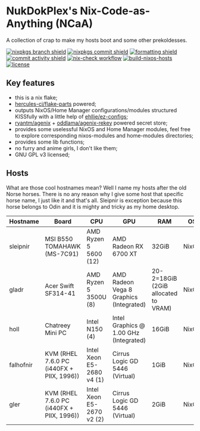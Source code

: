 # NukDokPlex's Nix-Code-as-Anything (NCaA)

A collection of crap to make my hosts boot and some other prekoldesses.

[![nixpkgs branch shield](https://img.shields.io/badge/dynamic/json?url=https%3A%2F%2Fgithub.com%2Fnukdokplex%2Fncaa%2Fraw%2Frefs%2Fheads%2Fmaster%2Fflake.lock&query=%24.nodes.nixpkgs.original.ref&style=flat-square&logo=nixos&logoColor=%235277C3&label=nixpkgs%20branch&labelColor=white&color=%235277C3)](https://github.com/nukdokplex/ncaa/blob/master/flake.lock)
[![nixpkgs commit shield](https://img.shields.io/badge/dynamic/json?url=https%3A%2F%2Fgithub.com%2Fnukdokplex%2Fncaa%2Fraw%2Frefs%2Fheads%2Fmaster%2Fflake.lock&query=%24.nodes.nixpkgs.locked.rev&style=flat-square&logo=nixos&logoColor=%235277C3&label=nixpkgs%20commit&labelColor=white&color=%235277C3)](https://github.com/nukdokplex/ncaa/blob/master/flake.lock)
[![formatting shield](https://img.shields.io/badge/formatting-nixfmt-5277c3?style=flat-square&logo=nixos&logoColor=5277c3&labelColor=white)](https://github.com/NixOS/nixfmt)
[![commit activity shield](https://img.shields.io/github/commit-activity/m/nukdokplex/ncaa?style=flat-square&logo=git&logoColor=%23F05032&label=commit%20activity&labelColor=white&color=%23F05032)](https://github.com/nukdokplex/ncaa/commits)
[![nix-check workflow](https://img.shields.io/github/actions/workflow/status/nukdokplex/ncaa/nix-check.yml?branch=master&style=flat-square&logo=githubactions&logoColor=%232088FF&label=nix-check&labelColor=white&color=%20%232088FF)](https://github.com/nukdokplex/ncaa/actions/workflows/nix-check.yml?query=branch%3Amaster)
[![build-nixos-hosts](https://img.shields.io/github/actions/workflow/status/nukdokplex/ncaa/build-nixos-hosts.yml?branch=master&style=flat-square&logo=githubactions&logoColor=%232088FF&label=build-nixos-hosts&labelColor=white&color=%20%232088FF)](https://github.com/nukdokplex/ncaa/actions/workflows/build-nixos-hosts.yml?query=branch%3Amaster)
[![license](https://img.shields.io/github/license/nukdokplex/ncaa?style=flat-square&logo=spdx&logoColor=%234398CC&label=license&labelColor=white&color=%234398CC)](https://github.com/nukdokplex/ncaa/raw/refs/heads/master/LICENSE)

## Key features

- this is a nix flake;
- [hercules-ci/flake-parts](https://github.com/hercules-ci/flake-parts) powered;
- outputs NixOS/Home Manager configurations/modules structured KISSfully with a little help of [ehllie/ez-configs](https://github.com/ehllie/ez-configs);
- [ryantm/agenix](https://github.com/ryantm/agenix) + [oddlama/agenix-rekey](https://github.com/oddlama/agenix-rekey) powered secret store;
- provides some uselessful NixOS and Home Manager modules, feel free to explore corresponding nixos-modules and home-modules directories;
- provides some lib functions;
- no furry and anime girls, I don't like them;
- GNU GPL v3 licensed;

## Hosts

What are those cool hostnames mean? Well I name my hosts after the old Norse horses. There is no any reason why I give some host that specific horse name, I just like it and that's all. Sleipnir is exception because this horse belongs to Odin and it is mighty and tricky as my home desktop.

| Hostname  | Board                                     | CPU                       | GPU                                     | RAM                                 | OS    | Purpose                                                                                                   |
| --------- | ----------------------------------------- | ------------------------- | --------------------------------------- | ----------------------------------- | ----- | --------------------------------------------------------------------------------------------------------- |
| sleipnir  | MSI B550 TOMAHAWK (MS-7C91)               | AMD Ryzen 5 5600 (12)     | AMD Radeon RX 6700 XT                   | 32GiB                               | NixOS | Desktop                                                                                                   |
| gladr     | Acer Swift SF314-41                       | AMD Ryzen 5 3500U (8)     | AMD Radeon Vega 8 Graphics (Integrated) | 20-2=18GiB (2GiB allocated to VRAM) | NixOS | Laptop                                                                                                    |
| holl      | Chatreey Mini PC                          | Intel N150 (4)            | Intel Graphics @ 1.00 GHz (Integrated)  | 16GiB                               | NixOS | Home server                                                                                               |
| falhofnir | KVM (RHEL 7.6.0 PC (i440FX + PIIX, 1996)) | Intel Xeon E5-2680 v4 (1) | Cirrus Logic GD 5446 (Virtual)          | 1GiB                                | NixOS | Proxy server (AmneziaWG, sing-box)                                                                        |
| gler      | KVM (RHEL 7.6.0 PC (i440FX + PIIX, 1996)) | Intel Xeon E5-2670 v2 (2) | Cirrus Logic GD 5446 (Virtual)          | 2GiB                                | NixOS | Mailserver (using [simple-nixos-mailserver](https://gitlab.com/simple-nixos-mailserver/nixos-mailserver)) |
